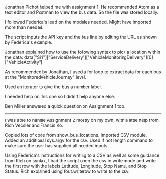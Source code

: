 Jonathan Pichot helped me with assignment 1. He recommended Atom as a text editor and Postman to view the bus data.
So the file was stored locally.

I followed Federica's lead on the modules needed. Might have imported more than needed.

The script inputs the API key and the bus line by editing the URL as shown by Federica's example.

Jonathan explained how to use the following syntax to pick a location within the data:
data["Siri"]["ServiceDelivery"]["VehicleMonitoringDelivery"][0]["VehicleActivity"]

As recommended by Jonathan, I used a for loop to extract data for each bus at the "MonitoredVehicleJourney" level.

Used an iterator to give the bus a number label.

I needed help on this one so I didn't help anyone else.

Ben Miller answered a quick question on Assignment 1 too.

------------------------------------------------------------------------------------------------------------------

I was able to handle Assignment 2 mostly on my own, with a little help from Rich Vecsler and Francis Ko.

Copied lots of code from show_bus_locations. Imported CSV module. Added an additional sys.argv for the csv. Used if not length command to make sure the user has supplied all needed inputs.

Using Federica's instructions for writing to a CSV as well as some guidance from Rich on syntax, I had the script open the csv in write mode and write the first row with the labels Latitude, Longitude, Stop Name, and Stop Status. Rich explained using fout.writerow to write to the csv.
